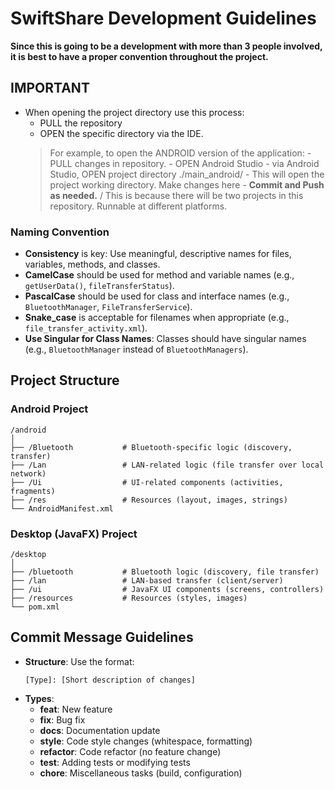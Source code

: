 # **SwiftShare Development Guidelines**

**Since this is going to be a development with more than 3 people involved, it is best to have a proper convention throughout the project.**

## **IMPORTANT**
- When opening the project directory use this process:
   - PULL the repository
   - OPEN the specific directory via the IDE. 
   > For example, to open the ANDROID version of the application:
      - PULL changes in repository.
      - OPEN Android Studio
      - via Android Studio, OPEN project directory ./main_android/
      - This will open the project working directory. Make changes here
      - **Commit and Push as needed.**
      / This is because there will be two projects in this repository. Runnable at different platforms.

### **Naming Convention**
- **Consistency** is key: Use meaningful, descriptive names for files, variables, methods, and classes.
- **CamelCase** should be used for method and variable names (e.g., `getUserData()`, `fileTransferStatus`).
- **PascalCase** should be used for class and interface names (e.g., `BluetoothManager`, `FileTransferService`).
- **Snake_case** is acceptable for filenames when appropriate (e.g., `file_transfer_activity.xml`).
- **Use Singular for Class Names**: Classes should have singular names (e.g., `BluetoothManager` instead of `BluetoothManagers`).

## **Project Structure**

### **Android Project**

```
/android
│
├── /Bluetooth           # Bluetooth-specific logic (discovery, transfer)
├── /Lan                 # LAN-related logic (file transfer over local network)
├── /Ui                  # UI-related components (activities, fragments)
├── /res                 # Resources (layout, images, strings)
└── AndroidManifest.xml
```

### **Desktop (JavaFX) Project**

```
/desktop
│
├── /bluetooth           # Bluetooth logic (discovery, file transfer)
├── /lan                 # LAN-based transfer (client/server)
├── /ui                  # JavaFX UI components (screens, controllers)
├── /resources           # Resources (styles, images)
└── pom.xml
```

## **Commit Message Guidelines**

- **Structure**: Use the format:
  ```
  [Type]: [Short description of changes]
  ```
- **Types**: 
  - **feat**: New feature
  - **fix**: Bug fix
  - **docs**: Documentation update
  - **style**: Code style changes (whitespace, formatting)
  - **refactor**: Code refactor (no feature change)
  - **test**: Adding tests or modifying tests
  - **chore**: Miscellaneous tasks (build, configuration)
